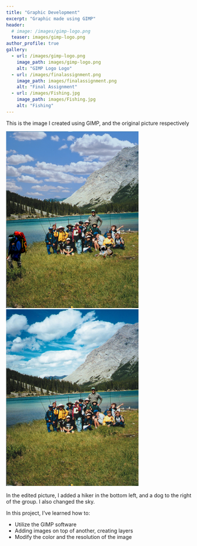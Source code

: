```yaml
---
title: "Graphic Development"
excerpt: "Graphic made using GIMP"
header:
  # image: /images/gimp-logo.png
  teaser: images/gimp-logo.png
author_profile: true
gallery:
  - url: /images/gimp-logo.png
    image_path: images/gimp-logo.png
    alt: "GIMP Logo Logo"
  - url: /images/finalassignment.png
    image_path: images/finalassignment.png
    alt: "Final Assignment"
  - url: /images/Fishing.jpg
    image_path: images/Fishing.jpg
    alt: "Fishing"
---
```


This is the image I created using GIMP, and the original picture respectively

<img src="/images/finalassignment.png" alt="Image created with GIMP" width="360" height="480"><img src="/images/Fishing.jpg" alt="Group of people in front of a lake" width="360" height="480">

In the edited picture, I added a hiker in the bottom left, and a dog to the right of the group. I also changed the sky.

In this project, I've learned how to:
- Utilize the GIMP software
- Adding images on top of another, creating layers
- Modify the color and the resolution of the image
